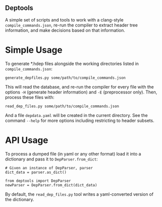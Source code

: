 Deptools
--------

A simple set of scripts and tools to work with a clang-style 
`compile_commands.json`, re-run the compiler to extract header tree
information, and make decisions based on that information.

Simple Usage
============

To generate *.hdep files alongside the working directories listed in
`compile_commands.json`:

    generate_depfiles.py some/path/to/compile_commands.json

This will read the database, and re-run the compiler for every file with the
options `-H` (generate header information) and `-E` (preprocessor only). Then,
process these files with:

    read_dep_files.py some/path/to/compile_commands.json

And a file `depdata.yaml` will be created in the current directory. See the 
command `--help` for more options including restricting to header subsets.

API Usage
=========

To process a dumped file (in yaml or any other format) load it into a 
dictionary and pass it to `DepParser.from_dict`:

    # Given an instance of DepParser, parser
    dict_data = parser.as_dict()

    from deptools import DepParser
    newParser = DepParser.from_dict(dict_data)

By default, the `read_dep_files.py` tool writes a yaml-converted version
of the dictionary.
